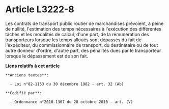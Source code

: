 # Article L3222-8

Les contrats de transport public routier de marchandises prévoient, à peine de nullité, l'estimation des temps nécessaires à
l'exécution des différentes tâches et les modalités de calcul, d'une part, de la rémunération des transporteurs lorsque les
temps alloués sont dépassés du fait de l'expéditeur, du commissionnaire de transport, du destinataire ou de tout autre
donneur d'ordre, d'autre part, des pénalités dues par le transporteur lorsque le dépassement est de son fait.

**Liens relatifs à cet article**

	**Anciens textes**:

	  - Loi n°82-1153 du 30 décembre 1982 - art. 32 (Ab)

	**Codifié par**:

	  - Ordonnance n°2010-1307 du 28 octobre 2010 - art. (V)
